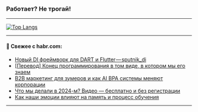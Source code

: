 ### Работает? Не трогай!

---
<!--
#### 🛠️ Technical stack:

![Java](https://img.shields.io/badge/Java-informational?logo=Oracle&style=flat&logoColor=white&color=FF4500)
![Kotlin](https://img.shields.io/badge/Kotlin-informational?logo=Kotlin&style=flat&logoColor=white&color=774D97)
![TS](https://img.shields.io/badge/TypeScript-informational?logo=typeScript&style=flat&logoColor=black&color=017acc)
![Python](https://img.shields.io/badge/Python-informational?logo=Python&style=flat&logoColor=black&color=ffdd54) <br>
![Spring](https://img.shields.io/badge/Spring-informational?logo=Spring&style=flat&logoColor=white&color=6DB33F) 
![SpringBoot](https://img.shields.io/badge/SpringBoot-informational?logo=SpringBoot&style=flat&logoColor=white&color=6DB33F)
![Nest](https://img.shields.io/badge/NestJS-informational?logo=NestJS&style=flat&logoColor=white&color=E0234E) 
![NodeJS](https://img.shields.io/badge/NodeJS-informational?logo=node.js&style=flat&logoColor=white&color=70A760)<br>
![PostgreSQL](https://img.shields.io/badge/PostgreSQL-informational?logo=PostgreSQL&style=flat&logoColor=white&color=DAA520)
![MongoDB](https://img.shields.io/badge/MongoDB-informational?logo=MongoDB&style=flat&logoColor=white&color=870000)
![Apache](https://img.shields.io/badge/Apache-informational?logo=apache&style=flat&logoColor=white&color=f74e28)

___ 
-->

<!--- #### 🛠️ : --->

[![Top Langs](https://github-readme-stats-82jvfl3w3-advtsettinggmailcoms-projects.vercel.app/api/top-langs/?username=zloylis&langs_count=10&hide_title=true&title_color=e6edf3&size_weight=0.5&count_weight=0.5&layout=compact&hide_progress=true&hide_border=true&theme=dracula)](https://github.com/zloylis)

<!---


####  :octocat:&nbsp;&nbsp; Статистика:

![GitHub stats](https://github-readme-stats-u2qms2cxw-advtsettinggmailcoms-projects.vercel.app/api?username=zloylis&show_icons=true&hide_border=true&theme=dracula&title_color=e6edf3&include_all_commits=true&count_private=true&hide_rank=false&hide_title=true&rank_icon=github)
-->
---

#### 💬 Свежее с habr.com:

<!-- BLOG-POST-LIST:START -->
- [Новый DI фреймворк для DART и Flutter — sputnik_di](https://habr.com/ru/articles/880456/?utm_source=habrahabr&utm_medium=rss&utm_campaign=880456)
- [[Перевод] Конец программирования в том виде, в котором мы его знаем](https://habr.com/ru/articles/880464/?utm_source=habrahabr&utm_medium=rss&utm_campaign=880464)
- [B2B маркетинг для зумеров и как AI BPA системы меняют корпорации](https://habr.com/ru/articles/880466/?utm_source=habrahabr&utm_medium=rss&utm_campaign=880466)
- [Что мы делали в 2024-м? Видео — бесплатно и без регистрации](https://habr.com/ru/companies/surfstudio/articles/880148/?utm_source=habrahabr&utm_medium=rss&utm_campaign=880148)
- [Как наши эмоции влияют на память и процесс обучения](https://habr.com/ru/companies/sberbank/articles/880444/?utm_source=habrahabr&utm_medium=rss&utm_campaign=880444)
<!-- BLOG-POST-LIST:END -->

---

